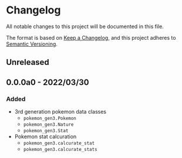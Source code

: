 # Changelog
All notable changes to this project will be documented in this file.

The format is based on [Keep a Changelog](https://keepachangelog.com/en/1.0.0/),
and this project adheres to [Semantic Versioning](https://semver.org/spec/v2.0.0.html).

## Unreleased

## 0.0.0a0 - 2022/03/30

### Added

- 3rd generation pokemon data classes
  - `pokemon_gen3.Pokemon`
  - `pokemon_gen3.Nature`
  - `pokemon_gen3.Stat`
- Pokemon stat calcuration
  - `pokemon_gen3.calcurate_stat`
  - `pokemon_gen3.calcurate_stats`
